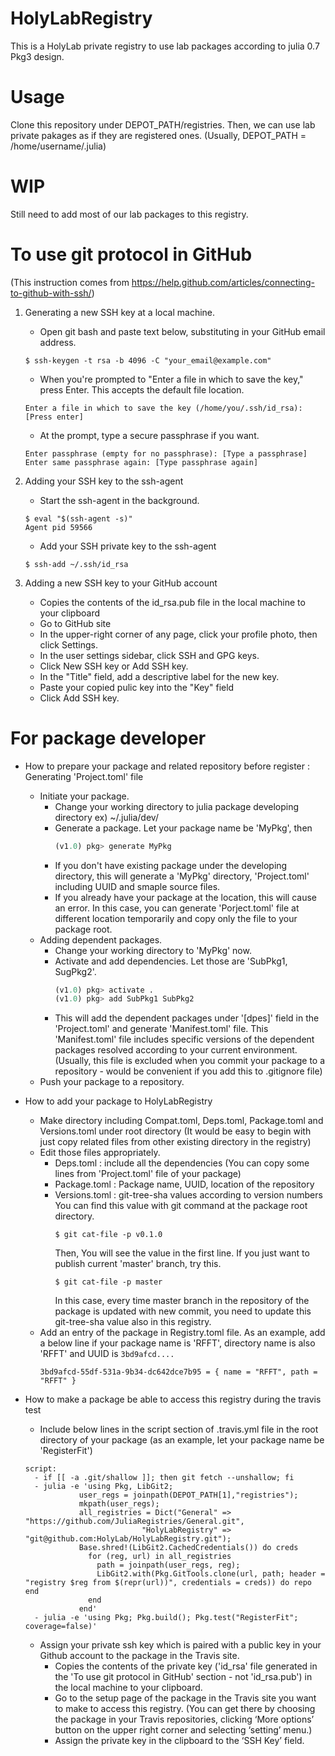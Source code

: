 # HolyLabRegistry
This is a HolyLab private registry to use lab packages according to julia 0.7 Pkg3 design.

# Usage
Clone this repository under DEPOT_PATH/registries. Then, we can use lab private
pakages as if they are registered ones. (Usually, DEPOT_PATH = /home/username/.julia)


# WIP
Still need to add most of our lab packages to this registry.


# To use git protocol in GitHub
(This instruction comes from https://help.github.com/articles/connecting-to-github-with-ssh/)

1. Generating a new SSH key at a local machine.
    - Open git bash and paste text below, substituting in your GitHub email address.
    ```
    $ ssh-keygen -t rsa -b 4096 -C "your_email@example.com"
    ```

    - When you're prompted to "Enter a file in which to save the key," press Enter. This accepts the default file location.
    ```
    Enter a file in which to save the key (/home/you/.ssh/id_rsa): [Press enter]
    ```

    - At the prompt, type a secure passphrase if you want.
    ```
    Enter passphrase (empty for no passphrase): [Type a passphrase]
    Enter same passphrase again: [Type passphrase again]
    ```

2. Adding your SSH key to the ssh-agent
    - Start the ssh-agent in the background.
    ```
    $ eval "$(ssh-agent -s)"
    Agent pid 59566
    ```

    - Add your SSH private key to the ssh-agent
    ```
    $ ssh-add ~/.ssh/id_rsa
    ```

3. Adding a new SSH key to your GitHub account
    - Copies the contents of the id_rsa.pub file in the local machine to your clipboard
    - Go to GitHub site
    - In the upper-right corner of any page, click your profile photo, then click Settings.
    - In the user settings sidebar, click SSH and GPG keys.
    - Click New SSH key or Add SSH key.
    - In the "Title" field, add a descriptive label for the new key.
    - Paste your copied pulic key into the "Key" field
    - Click Add SSH key.

# For package developer
- How to prepare your package and related repository before register : Generating 'Project.toml' file
    - Initiate your package.
        - Change your working directory to julia package developing directory ex) ~/.julia/dev/
        - Generate a package. Let your package name be 'MyPkg', then
            ```julia
            (v1.0) pkg> generate MyPkg
            ```
        - If you don't have existing package under the developing directory, this will generate a 'MyPkg' directory, 'Project.toml' including UUID and smaple source files.
        - If you already have your package at the location, this will cause an error. In this case, you can generate 'Porject.toml' file at different location temporarily and  copy only the file to your package root.
    - Adding dependent packages.
        - Change your working directory to 'MyPkg' now.
        - Activate and add dependencies. Let those are 'SubPkg1, SugPkg2'.
            ```julia
            (v1.0) pkg> activate .
            (v1.0) pkg> add SubPkg1 SubPkg2
            ```
        - This will add the dependent packages under '[dpes]' field in the 'Project.toml' and generate 'Manifest.toml' file. This 'Manifest.toml' file includes specific versions of the dependent packages resolved according to your current environment. (Usually, this file is excluded when you commit your package to a repository - would be convenient if you add this to .gitignore file)
    - Push your package to a repository.

- How to add your package to HolyLabRegistry
  - Make directory including Compat.toml, Deps.toml, Package.toml and Versions.toml under root directory (It would be easy to begin with just copy related files from other existing directory in the registry)
  - Edit those files appropriately.
    - Deps.toml : include all the dependencies (You can copy some lines from 'Project.toml' file of your package)
    - Package.toml : Package name, UUID, location of the repository
    - Versions.toml : git-tree-sha values according to version numbers
      You can find this value with git command at the package root directory.
      ```
      $ git cat-file -p v0.1.0
      ```
      Then, You will see the value in the first line.
      If you just want to publish current 'master' branch, try this.
      ```
      $ git cat-file -p master
      ```
      In this case, every time master branch in the repository of the package is updated with new commit, you need to update this git-tree-sha value also in this registry.
  - Add an entry of the package in Registry.toml file. As an example, add a below line if your package name is 'RFFT', directory name is also 'RFFT' and UUID is `3bd9afcd....`
    ```
    3bd9afcd-55df-531a-9b34-dc642dce7b95 = { name = "RFFT", path = "RFFT" }
    ```

- How to make a package be able to access this registry during the travis test
  - Include below lines in the script section of .travis.yml file in the root directory of your package (as an example, let your package name be 'RegisterFit')
  ```
  script:
    - if [[ -a .git/shallow ]]; then git fetch --unshallow; fi
    - julia -e 'using Pkg, LibGit2;
              user_regs = joinpath(DEPOT_PATH[1],"registries");
              mkpath(user_regs);
              all_registries = Dict("General" => "https://github.com/JuliaRegistries/General.git",
                            "HolyLabRegistry" => "git@github.com:HolyLab/HolyLabRegistry.git");
              Base.shred!(LibGit2.CachedCredentials()) do creds
                for (reg, url) in all_registries
                  path = joinpath(user_regs, reg);
                  LibGit2.with(Pkg.GitTools.clone(url, path; header = "registry $reg from $(repr(url))", credentials = creds)) do repo end
                end
              end'
    - julia -e 'using Pkg; Pkg.build(); Pkg.test("RegisterFit"; coverage=false)'
    ```
  - Assign your private ssh key which is paired with a public key in your Github account to the package in the Travis site.
    - Copies the contents of the private key ('id_rsa' file generated in the 'To use git protocol in GitHub' section - not 'id_rsa.pub') in the local machine to your clipboard.
    - Go to the setup page of the package in the Travis site you want to make to access this registry. (You can get there by choosing the package in your Travis repositories, clicking ‘More options’ button on the upper right corner and selecting ‘setting’ menu.)
    - Assign the private key in the clipboard to the ‘SSH Key’ field.
